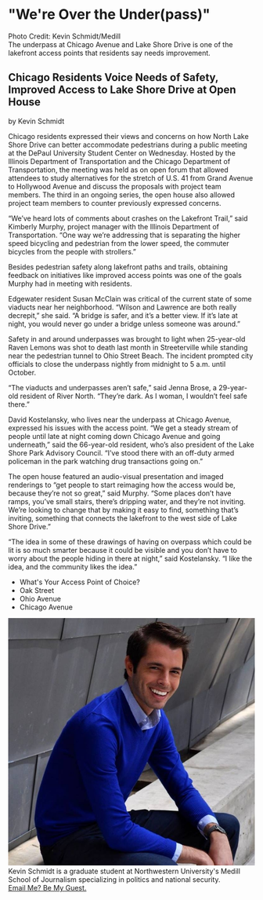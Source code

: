 <!DOCTYPE html>
<html>
<head>
<link rel="stylesheet" type="text/css" href="style.css" >

<title>North Lake Shore Drive</title>
</head>

<body>

<div class="header">
<h1>"We're Over the Under(pass)"</h1>
</div>

<div class="credit">
Photo Credit: Kevin Schmidt/Medill
</div>

<div class="caption">
<div>The underpass at Chicago Avenue and Lake Shore Drive is one of the lakefront access points that residents say needs improvement.
</div>

<h2>Chicago Residents Voice Needs of Safety, Improved Access to Lake Shore Drive at Open House</h2>

<p>by Kevin Schmidt</p>

<p>Chicago residents expressed their views and concerns on how North Lake Shore Drive can better accommodate pedestrians during a public meeting at the DePaul University Student Center on Wednesday. Hosted by the Illinois Department of Transportation and the Chicago Department of Transportation, the meeting was held as on open forum that allowed attendees to study alternatives for the stretch of U.S. 41 from Grand Avenue to Hollywood Avenue and discuss the proposals with project team members. The third in an ongoing series, the open house also allowed project team members to counter previously expressed concerns.</p>  

<p>“We’ve heard lots of comments about crashes on the Lakefront Trail,” said Kimberly Murphy, project manager with the Illinois Department of Transportation. “One way we’re addressing that is separating the higher speed bicycling and pedestrian from the lower speed, the commuter bicycles from the people with strollers.”</p>  

<p>Besides pedestrian safety along lakefront paths and trails, obtaining feedback on initiatives like improved access points was one of the goals Murphy had in meeting with residents.</p> 

<p>Edgewater resident Susan McClain was critical of the current state of some viaducts near her neighborhood. “Wilson and Lawrence are both really decrepit,” she said. “A bridge is safer, and it’s a better view. If it’s late at night, you would never go under a bridge unless someone was around.”</p> 

<p>Safety in and around underpasses was brought to light when 25-year-old Raven Lemons was shot to death last month in Streeterville while standing near the pedestrian tunnel to Ohio Street Beach. The incident prompted city officials to close the underpass nightly from midnight to 5 a.m. until October.</p>

<p>“The viaducts and underpasses aren’t safe,” said Jenna Brose, a 29-year-old resident of River North. “They’re dark. As I woman, I wouldn’t feel safe there.”</p>

<p>David Kostelansky, who lives near the underpass at Chicago Avenue, expressed his issues with the access point. “We get a steady stream of people until late at night coming down Chicago Avenue and going underneath,” said the 66-year-old resident, who’s also president of the Lake Shore Park Advisory Council. “I’ve stood there with an off-duty armed policeman in the park watching drug transactions going on.”</p> 

<p>The open house featured an audio-visual presentation and imaged renderings to “get people to start reimaging how the access would be, because they’re not so great,” said Murphy. “Some places don’t have ramps, you’ve small stairs, there’s dripping water, and they’re not inviting. We’re looking to change that by making it easy to find, something that’s inviting, something that connects the lakefront to the west side of Lake Shore Drive.”</p>

<p>“The idea in some of these drawings of having on overpass which could be lit is so much smarter because it could be visible and you don’t have to worry about the people hiding in there at night,” said Kostelansky. “I like the idea, and the community likes the idea.”</p> 


<ul>
 <li>What's Your Access Point of Choice?</li>
	<li>Oak Street</li>
    <li>Ohio Avenue</li>
    <li>Chicago Avenue</li>
   </ul>
</body>

<div>
<div class="Headshot">
<img src="Headshot.jpg">
<div class="bio">Kevin Schmidt is a graduate student at Northwestern University's Medill School of Journalism specializing in politics and national security.</div>

<div>
	<a href="mailto:kevinschmidt2018@u.northwestern.edu">Email Me? Be My Guest.</a>
</div>
</html>









